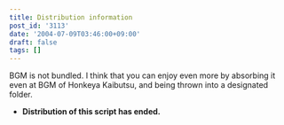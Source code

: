 ```yaml
---
title: Distribution information
post_id: '3113'
date: '2004-07-09T03:46:00+09:00'
draft: false
tags: []
---
```


BGM is not bundled. I think that you can enjoy even more by absorbing it even at BGM of Honkeya Kaibutsu, and being thrown into a designated folder.

*   **Distribution of this script has ended.**